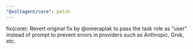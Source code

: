 ```yaml
---
"@voltagent/core": patch
---
```


fix(core): Revert original fix by @omeraplak to pass the task role as "user" instead of prompt to prevent errors in providers such as Anthropic, Grok, etc.
